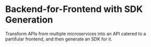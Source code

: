 # Backend-for-Frontend with SDK Generation

Transform APIs from multiple microservices into an API catered to a partifular frontend, and then generate an SDK for it.
